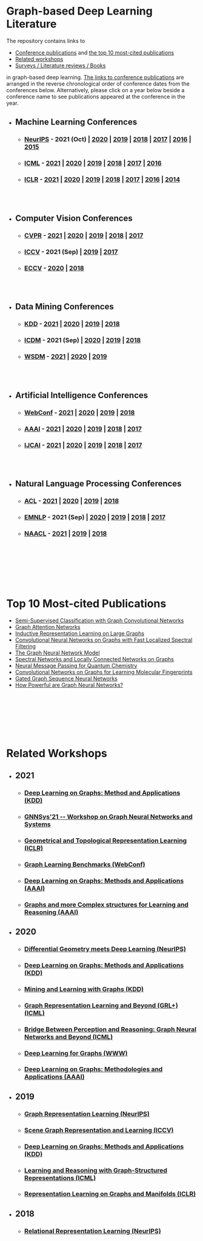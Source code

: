 # Graph-based Deep Learning Literature

The repository contains links to
- [Conference publications](https://github.com/naganandy/graph-based-deep-learning-literature/blob/master/conference-publications/README.md) and [the top 10 most-cited publications](https://github.com/naganandy/graph-based-deep-learning-literature#top-10-most-cited-publications)
- [Related workshops](https://github.com/naganandy/graph-based-deep-learning-literature#related-workshops)
- [Surveys / Literature reviews / Books](https://github.com/naganandy/graph-based-deep-learning-literature/blob/master/conference-publications/folders/surveys/README.md) 

in graph-based deep learning. [The links to conference publications](https://github.com/naganandy/graph-based-deep-learning-literature/blob/master/conference-publications/README.md#conferences) are arranged in the reverse chronological order of conference dates from the conferences below. Alternatively, please click on a year below beside a conference name to see publications appeared at the conference in the year.

- ## Machine Learning Conferences
 
   * ### [NeurIPS](https://nips.cc/)  - 2021 (Oct) | [2020](https://github.com/naganandy/graph-based-deep-learning-literature/blob/master/conference-publications/folders/publications_neurips20/README.md) | [2019](https://github.com/naganandy/graph-based-deep-learning-literature/blob/master/conference-publications/folders/publications_neurips19/README.md) | [2018](https://github.com/naganandy/graph-based-deep-learning-literature/blob/master/conference-publications/folders/publications_neurips18/README.md) | [2017](https://github.com/naganandy/graph-based-deep-learning-literature/blob/master/conference-publications/folders/publications_years/2017.MD#neurips-2017) | [2016](https://github.com/naganandy/graph-based-deep-learning-literature/blob/master/conference-publications/folders/publications_years/2017.MD#neurips-2016) | [2015](https://github.com/naganandy/graph-based-deep-learning-literature/blob/master/conference-publications/folders/publications_years/2017.MD#neurips-2015)

   * ### [ICML](https://icml.cc/) - [2021](https://github.com/naganandy/graph-based-deep-learning-literature/blob/master/conference-publications/folders/publications_icml21/README.md) |  [2020](https://github.com/naganandy/graph-based-deep-learning-literature/blob/master/conference-publications/folders/publications_icml20/README.md) | [2019](https://github.com/naganandy/graph-based-deep-learning-literature/blob/master/conference-publications/folders/publications_icml19/README.md) | [2018](https://github.com/naganandy/graph-based-deep-learning-literature/blob/master/conference-publications/folders/publications_years/2018.MD#icml-2018-jul) | [2017](https://github.com/naganandy/graph-based-deep-learning-literature/blob/master/conference-publications/folders/publications_years/2017.MD#icml-2017) | [2016](https://github.com/naganandy/graph-based-deep-learning-literature/blob/master/conference-publications/folders/publications_years/2017.MD#icml-2016)
 
   * ### [ICLR](https://iclr.cc/) - [2021](https://github.com/naganandy/graph-based-deep-learning-literature/blob/master/conference-publications/folders/publications_iclr21/README.md) | [2020](https://github.com/naganandy/graph-based-deep-learning-literature/blob/master/conference-publications/folders/publications_iclr20/README.md) | [2019](https://github.com/naganandy/graph-based-deep-learning-literature/blob/master/conference-publications/folders/publications_iclr19/README.md) | [2018](https://github.com/naganandy/graph-based-deep-learning-literature/blob/master/conference-publications/folders/publications_years/2018.MD#iclr-2018-may) | [2017](https://github.com/naganandy/graph-based-deep-learning-literature/blob/master/conference-publications/folders/publications_years/2017.MD#iclr-2017) | [2016](https://github.com/naganandy/graph-based-deep-learning-literature/blob/master/conference-publications/folders/publications_years/2017.MD#iclr-2016) | [2014](https://github.com/naganandy/graph-based-deep-learning-literature/blob/master/conference-publications/folders/publications_years/2017.MD#iclr-2014)

<br> </br>

- ## Computer Vision Conferences
   * ### [CVPR](http://cvpr2021.thecvf.com/) - [2021](https://github.com/naganandy/graph-based-deep-learning-literature/blob/master/conference-publications/folders/publications_cvpr21/README.md) | [2020](https://github.com/naganandy/graph-based-deep-learning-literature/blob/master/conference-publications/folders/publications_cvpr20/README.md) | [2019](https://github.com/naganandy/graph-based-deep-learning-literature/blob/master/conference-publications/folders/publications_cvpr19/README.md) | [2018](https://github.com/naganandy/graph-based-deep-learning-literature/blob/master/conference-publications/folders/publications_years/2018.MD#cvpr-2018-jun) | [2017](https://github.com/naganandy/graph-based-deep-learning-literature/blob/master/conference-publications/folders/publications_years/2017.MD#cvpr-2017)
   * ### [ICCV](http://iccv2021.thecvf.com/home) - 2021 (Sep) | [2019](https://github.com/naganandy/graph-based-deep-learning-literature/blob/master/conference-publications/folders/publications_iccv19/README.md) | [2017](https://github.com/naganandy/graph-based-deep-learning-literature/blob/master/conference-publications/folders/publications_years/2017.MD#iccv-2017)
   * ### [ECCV](https://eccv2020.eu/) - [2020](https://github.com/naganandy/graph-based-deep-learning-literature/blob/master/conference-publications/folders/publications_eccv20/README.md) | [2018](https://github.com/naganandy/graph-based-deep-learning-literature/blob/master/conference-publications/folders/publications_years/2018.MD#eccv-2018-sep)

<br> </br>
   
- ## Data Mining Conferences
   * ### [KDD](https://www.kdd.org/kdd2021/) - [2021](https://github.com/naganandy/graph-based-deep-learning-literature/blob/master/conference-publications/README.md#kdd-2021-aug) | [2020](https://github.com/naganandy/graph-based-deep-learning-literature/tree/master/conference-publications/folders/publications_kdd20/README.md) | [2019](https://github.com/naganandy/graph-based-deep-learning-literature/blob/master/conference-publications/folders/publications_kdd19/README.md) | [2018](https://github.com/naganandy/graph-based-deep-learning-literature/blob/master/conference-publications/folders/publications_years/2018.MD#kdd-2018-aug)
   * ### [ICDM](https://icdm2021.auckland.ac.nz/) - 2021 (Sep) | [2020](https://github.com/naganandy/graph-based-deep-learning-literature/blob/master/conference-publications/folders/publications_icdm20/README.md) | [2019](https://github.com/naganandy/graph-based-deep-learning-literature/blob/master/conference-publications/folders/publications_years/2019.MD#icdm-2019-nov) | [2018](https://github.com/naganandy/graph-based-deep-learning-literature/blob/master/conference-publications/folders/publications_years/2018.MD#icdm-2018-nov)
   * ### [WSDM](https://www.wsdm-conference.org/2022/) - [2021](https://github.com/naganandy/graph-based-deep-learning-literature/blob/master/conference-publications/folders/publications_wsdm21/README.md) | [2020](https://github.com/naganandy/graph-based-deep-learning-literature/blob/master/conference-publications/README.md#wsdm-2020-feb) | [2019](https://github.com/naganandy/graph-based-deep-learning-literature/blob/master/conference-publications/folders/publications_years/2019.MD#wsdm-2019-jan) 

<br> </br>

- ## Artificial Intelligence Conferences
   * ### [WebConf](https://www2021.thewebconf.org/) - [2021](https://github.com/naganandy/graph-based-deep-learning-literature/blob/master/conference-publications/folders/publications_webconf21/README.md) | [2020](https://github.com/naganandy/graph-based-deep-learning-literature/blob/master/conference-publications/folders/publications_www20/README.md) | [2019](https://github.com/naganandy/graph-based-deep-learning-literature/blob/master/conference-publications/folders/publications_years/2019.MD#www-2019-may) | [2018](https://github.com/naganandy/graph-based-deep-learning-literature/blob/master/conference-publications/folders/publications_years/2018.MD#www-2018-april)
   * ### [AAAI](https://aaai.org/Conferences/AAAI-22/) - [2021](https://github.com/naganandy/graph-based-deep-learning-literature/blob/master/conference-publications/folders/publications_aaai21/README.md) | [2020](https://github.com/naganandy/graph-based-deep-learning-literature/blob/master/conference-publications/folders/publications_aaai20/README.md) | [2019](https://github.com/naganandy/graph-based-deep-learning-literature/blob/master/conference-publications/folders/publications_aaai19/README.md) | [2018](https://github.com/naganandy/graph-based-deep-learning-literature/blob/master/conference-publications/folders/publications_years/2018.MD#aaai-2018-feb) | [2017](https://github.com/naganandy/graph-based-deep-learning-literature/blob/master/conference-publications/folders/publications_years/2017.MD#aaai-2017)
   * ### [IJCAI](https://ijcai-21.org/) - [2021](https://github.com/naganandy/graph-based-deep-learning-literature/blob/master/conference-publications/README.md#ijcai-2021-aug) |  [2020](https://github.com/naganandy/graph-based-deep-learning-literature/blob/master/conference-publications/folders/publications_ijcai20/README.md) | [2019](https://github.com/naganandy/graph-based-deep-learning-literature/blob/master/conference-publications/folders/publications_ijcai19/README.md) | [2018](https://github.com/naganandy/graph-based-deep-learning-literature/blob/master/conference-publications/folders/publications_years/2018.MD#ijcai-2018-jul) | [2017](https://github.com/naganandy/graph-based-deep-learning-literature/blob/master/conference-publications/folders/publications_years/2017.MD#ijcai-2017)

<br> </br>

- ## Natural Language Processing Conferences
   * ### [ACL](https://2021.aclweb.org/) - [2021](https://github.com/naganandy/graph-based-deep-learning-literature/blob/master/conference-publications/README.md#acl-2021-jul) | [2020](https://github.com/naganandy/graph-based-deep-learning-literature/blob/master/conference-publications/folders/publications_acl20/README.md) | [2019](https://github.com/naganandy/graph-based-deep-learning-literature/blob/master/conference-publications/folders/publications_acl19/README.md) | [2018](https://github.com/naganandy/graph-based-deep-learning-literature/blob/master/conference-publications/folders/publications_years/2018.MD#acl-2018-jul)
    * ### [EMNLP](https://2021.emnlp.org/) - 2021 (Sep) | [2020](https://github.com/naganandy/graph-based-deep-learning-literature/blob/master/conference-publications/folders/publications_emnlp20/README.md) | [2019](https://github.com/naganandy/graph-based-deep-learning-literature/blob/master/conference-publications/folders/publications_emnlp19/README.md) | [2018](https://github.com/naganandy/graph-based-deep-learning-literature/blob/master/conference-publications/folders/publications_years/2018.MD#emnlp-2018-nov) | [2017](https://github.com/naganandy/graph-based-deep-learning-literature/blob/master/conference-publications/folders/publications_years/2017.MD#emnlp-2017)
  * ### [NAACL](https://2021.naacl.org/) - [2021](https://github.com/naganandy/graph-based-deep-learning-literature/blob/master/conference-publications/folders/publications_naacl21/README.md) | [2019](https://github.com/naganandy/graph-based-deep-learning-literature/blob/master/conference-publications/folders/publications_years/2019.MD#naacl-2019-jun) | [2018](https://github.com/naganandy/graph-based-deep-learning-literature/blob/master/conference-publications/folders/publications_years/2018.MD#naacl-2018-jun)

<br> </br>
<br> </br>
<br> </br>

# Top 10 Most-cited Publications
- [Semi-Supervised Classification with Graph Convolutional Networks](https://github.com/naganandy/graph-based-deep-learning-literature/blob/master/conference-publications/folders/publications_pre18/gcn_iclr17/README.md)
- [Graph Attention Networks](https://github.com/naganandy/graph-based-deep-learning-literature/blob/master/conference-publications/folders/publications_conf18/gan_iclr18/README.md)
- [Inductive Representation Learning on Large Graphs](https://github.com/naganandy/graph-based-deep-learning-literature/blob/master/conference-publications/folders/publications_pre18/graphsage_nips17/README.md)
- [Convolutional Neural Networks on Graphs with Fast Localized Spectral Filtering](https://github.com/naganandy/graph-based-deep-learning-literature/blob/master/conference-publications/folders/publications_pre18/chebnet_nips16/README.md)
- [The Graph Neural Network Model](https://github.com/naganandy/graph-based-deep-learning-literature/blob/master/conference-publications/folders/publications_pre18/gnn_tnn09/README.md)
- [Spectral Networks and Locally Connected Networks on Graphs](https://github.com/naganandy/graph-based-deep-learning-literature/blob/master/conference-publications/folders/publications_pre18/graphcnn_iclr14/README.md)
- [Neural Message Passing for Quantum Chemistry](https://github.com/naganandy/graph-based-deep-learning-literature/blob/master/conference-publications/folders/publications_pre18/mpnn_icml17/README.md)
- [Convolutional Networks on Graphs for Learning Molecular Fingerprints](https://github.com/naganandy/graph-based-deep-learning-literature/blob/master/conference-publications/folders/publications_pre18/graphcnn_nips15/README.md)
- [Gated Graph Sequence Neural Networks](https://github.com/naganandy/graph-based-deep-learning-literature/blob/master/conference-publications/folders/publications_pre18/ggnn_iclr16/README.md)
- [How Powerful are Graph Neural Networks?](https://github.com/naganandy/graph-based-deep-learning-literature/blob/master/conference-publications/folders/publications_iclr19/gin_iclr19/README.md)

<br> </br>
<br> </br>
<br> </br>

# Related Workshops
- ## 2021
   * ### [Deep Learning on Graphs: Method and Applications (KDD)](https://deep-learning-graphs.bitbucket.io/dlg-kdd21/)
   * ### [GNNSys'21 -- Workshop on Graph Neural Networks and Systems](https://gnnsys.github.io/)
   * ### [Geometrical and Topological Representation Learning (ICLR)](https://gt-rl.github.io/)
   * ### [Graph Learning Benchmarks (WebConf)](https://graph-learning-benchmarks.github.io/)
   * ### [Deep Learning on Graphs: Methods and Applications (AAAI)](https://deep-learning-graphs.bitbucket.io/dlg-aaai21/)
   * ### [Graphs and more Complex structures for Learning and Reasoning (AAAI)](https://sites.google.com/view/gclr2021/)
- ## 2020
   * ### [Differential Geometry meets Deep Learning (NeurIPS)](https://sites.google.com/view/diffgeo4dl/home)
   * ### [Deep Learning on Graphs: Methods and Applications (KDD)](https://deep-learning-graphs.bitbucket.io/dlg-kdd20/)
   * ### [Mining and Learning with Graphs (KDD)](http://www.mlgworkshop.org/2020/)
   * ### [Graph Representation Learning and Beyond (GRL+) (ICML)](https://grlplus.github.io/)
   * ### [Bridge Between Perception and Reasoning: Graph Neural Networks and Beyond (ICML)](https://logicalreasoninggnn.github.io/)
   * ### [Deep Learning for Graphs (WWW)](https://www.aminer.cn/dl4g_www2020)
   * ### [Deep Learning on Graphs: Methodologies and Applications (AAAI)](https://deep-learning-graphs.bitbucket.io/dlg-aaai20/)
- ## 2019
   * ### [Graph Representation Learning (NeurIPS)](https://grlearning.github.io/)
   * ### [Scene Graph Representation and Learning (ICCV)](https://cs.stanford.edu/people/ranjaykrishna/sgrl/index.html)
   * ### [Deep Learning on Graphs: Methods and Applications (KDD)](https://dlg2019.bitbucket.io/)
   * ### [Learning and Reasoning with Graph-Structured Representations (ICML)](https://graphreason.github.io/)
   * ### [Representation Learning on Graphs and Manifolds (ICLR)](https://rlgm.github.io/)
- ## 2018
   * ### [Relational Representation Learning (NeurIPS)](https://r2learning.github.io/)
